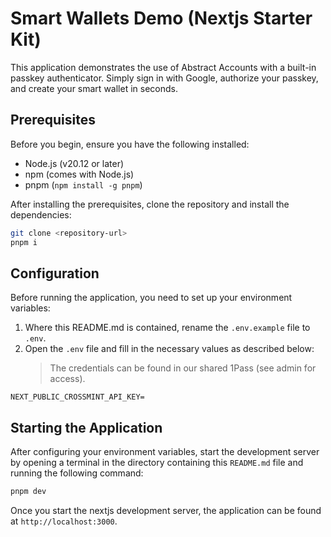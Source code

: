 # Smart Wallets Demo (Nextjs Starter Kit)

This application demonstrates the use of Abstract Accounts with a built-in passkey authenticator. Simply sign in with Google, authorize your passkey, and create your smart wallet in seconds.

## Prerequisites

Before you begin, ensure you have the following installed:

-   Node.js (v20.12 or later)
-   npm (comes with Node.js)
-   pnpm (`npm install -g pnpm`)

After installing the prerequisites, clone the repository and install the dependencies:

```bash
git clone <repository-url>
pnpm i
```

## Configuration

Before running the application, you need to set up your environment variables:

1. Where this README.md is contained, rename the `.env.example` file to `.env`.
2. Open the `.env` file and fill in the necessary values as described below:
    > The credentials can be found in our shared 1Pass (see admin for access).

```plaintext
NEXT_PUBLIC_CROSSMINT_API_KEY=
```

## Starting the Application

After configuring your environment variables, start the development server by opening a terminal in the directory containing this `README.md` file and running the following command:

```bash
pnpm dev
```

Once you start the nextjs development server, the application can be found at `http://localhost:3000`.
